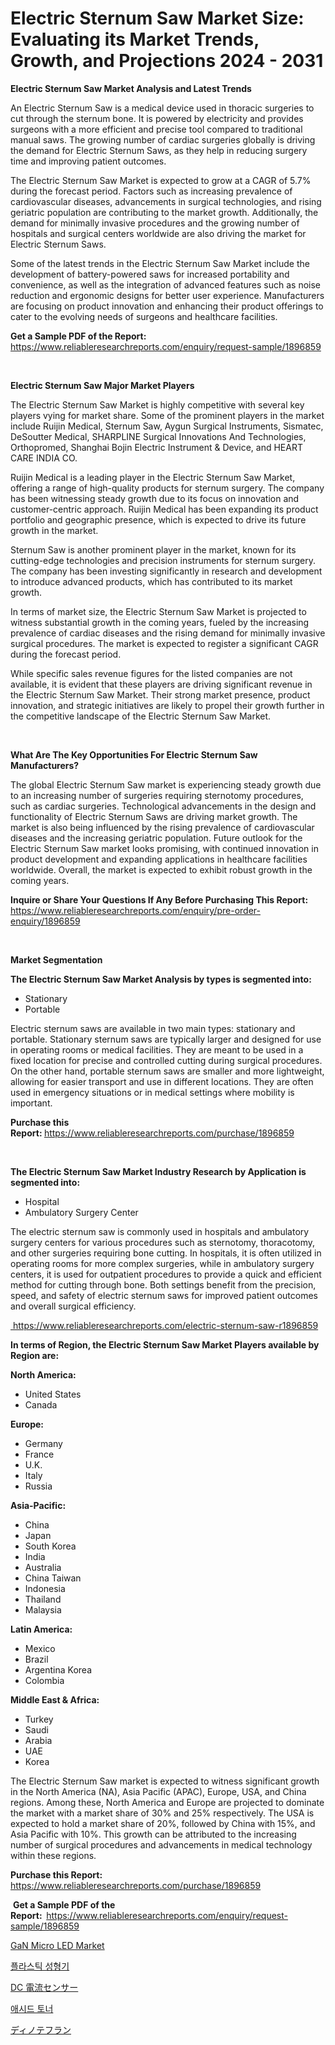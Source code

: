 <p><h1>Electric Sternum Saw Market Size: Evaluating its Market Trends, Growth, and Projections 2024 - 2031</h1></p><p><strong>Electric Sternum Saw Market Analysis and Latest Trends</strong></p>
<p><p>An Electric Sternum Saw is a medical device used in thoracic surgeries to cut through the sternum bone. It is powered by electricity and provides surgeons with a more efficient and precise tool compared to traditional manual saws. The growing number of cardiac surgeries globally is driving the demand for Electric Sternum Saws, as they help in reducing surgery time and improving patient outcomes.</p><p>The Electric Sternum Saw Market is expected to grow at a CAGR of 5.7% during the forecast period. Factors such as increasing prevalence of cardiovascular diseases, advancements in surgical technologies, and rising geriatric population are contributing to the market growth. Additionally, the demand for minimally invasive procedures and the growing number of hospitals and surgical centers worldwide are also driving the market for Electric Sternum Saws.</p><p>Some of the latest trends in the Electric Sternum Saw Market include the development of battery-powered saws for increased portability and convenience, as well as the integration of advanced features such as noise reduction and ergonomic designs for better user experience. Manufacturers are focusing on product innovation and enhancing their product offerings to cater to the evolving needs of surgeons and healthcare facilities.</p></p>
<p><strong>Get a Sample PDF of the Report:&nbsp;</strong> <a href="https://www.reliableresearchreports.com/enquiry/request-sample/1896859">https://www.reliableresearchreports.com/enquiry/request-sample/1896859</a></p>
<p>&nbsp;</p>
<p><strong>Electric Sternum Saw Major Market Players</strong></p>
<p><p>The Electric Sternum Saw Market is highly competitive with several key players vying for market share. Some of the prominent players in the market include Ruijin Medical, Sternum Saw, Aygun Surgical Instruments, Sismatec, DeSoutter Medical, SHARPLINE Surgical Innovations And Technologies, Orthopromed, Shanghai Bojin Electric Instrument & Device, and HEART CARE INDIA CO.</p><p>Ruijin Medical is a leading player in the Electric Sternum Saw Market, offering a range of high-quality products for sternum surgery. The company has been witnessing steady growth due to its focus on innovation and customer-centric approach. Ruijin Medical has been expanding its product portfolio and geographic presence, which is expected to drive its future growth in the market.</p><p>Sternum Saw is another prominent player in the market, known for its cutting-edge technologies and precision instruments for sternum surgery. The company has been investing significantly in research and development to introduce advanced products, which has contributed to its market growth.</p><p>In terms of market size, the Electric Sternum Saw Market is projected to witness substantial growth in the coming years, fueled by the increasing prevalence of cardiac diseases and the rising demand for minimally invasive surgical procedures. The market is expected to register a significant CAGR during the forecast period.</p><p>While specific sales revenue figures for the listed companies are not available, it is evident that these players are driving significant revenue in the Electric Sternum Saw Market. Their strong market presence, product innovation, and strategic initiatives are likely to propel their growth further in the competitive landscape of the Electric Sternum Saw Market.</p></p>
<p>&nbsp;</p>
<p><strong>What Are The Key Opportunities For Electric Sternum Saw Manufacturers?</strong></p>
<p><p>The global Electric Sternum Saw market is experiencing steady growth due to an increasing number of surgeries requiring sternotomy procedures, such as cardiac surgeries. Technological advancements in the design and functionality of Electric Sternum Saws are driving market growth. The market is also being influenced by the rising prevalence of cardiovascular diseases and the increasing geriatric population. Future outlook for the Electric Sternum Saw market looks promising, with continued innovation in product development and expanding applications in healthcare facilities worldwide. Overall, the market is expected to exhibit robust growth in the coming years.</p></p>
<p><strong>Inquire or Share Your Questions If Any Before Purchasing This Report:</strong> <a href="https://www.reliableresearchreports.com/enquiry/pre-order-enquiry/1896859">https://www.reliableresearchreports.com/enquiry/pre-order-enquiry/1896859</a></p>
<p>&nbsp;</p>
<p><strong>Market Segmentation</strong></p>
<p><strong>The Electric Sternum Saw Market Analysis by types is segmented into:</strong></p>
<p><ul><li>Stationary</li><li>Portable</li></ul></p>
<p><p>Electric sternum saws are available in two main types: stationary and portable. Stationary sternum saws are typically larger and designed for use in operating rooms or medical facilities. They are meant to be used in a fixed location for precise and controlled cutting during surgical procedures. On the other hand, portable sternum saws are smaller and more lightweight, allowing for easier transport and use in different locations. They are often used in emergency situations or in medical settings where mobility is important.</p></p>
<p><strong>Purchase this Report:&nbsp;</strong><a href="https://www.reliableresearchreports.com/purchase/1896859">https://www.reliableresearchreports.com/purchase/1896859</a></p>
<p>&nbsp;</p>
<p><strong>The Electric Sternum Saw Market Industry Research by Application is segmented into:</strong></p>
<p><ul><li>Hospital</li><li>Ambulatory Surgery Center</li></ul></p>
<p><p>The electric sternum saw is commonly used in hospitals and ambulatory surgery centers for various procedures such as sternotomy, thoracotomy, and other surgeries requiring bone cutting. In hospitals, it is often utilized in operating rooms for more complex surgeries, while in ambulatory surgery centers, it is used for outpatient procedures to provide a quick and efficient method for cutting through bone. Both settings benefit from the precision, speed, and safety of electric sternum saws for improved patient outcomes and overall surgical efficiency.</p></p>
<p><a href="https://www.reliableresearchreports.com/electric-sternum-saw-r1896859">&nbsp;https://www.reliableresearchreports.com/electric-sternum-saw-r1896859</a></p>
<p><strong>In terms of Region, the Electric Sternum Saw Market Players available by Region are:</strong></p>
<p>
    <p> <strong> North America: </strong>
        <ul>
            <li>United States</li>
            <li>Canada</li>
        </ul>
        </p> 
    <p> <strong> Europe: </strong>
        <ul>
            <li>Germany</li>
            <li>France</li>
            <li>U.K.</li>
            <li>Italy</li>
            <li>Russia</li>
        </ul>
        </p> 
    <p> <strong> Asia-Pacific: </strong>
        <ul>
            <li>China</li>
            <li>Japan</li>
            <li>South Korea</li>
            <li>India</li>
            <li>Australia</li>
            <li>China Taiwan</li>
            <li>Indonesia</li>
            <li>Thailand</li>
            <li>Malaysia</li>
        </ul>
        </p> 
    <p> <strong> Latin America: </strong>
        <ul>
            <li>Mexico</li>
            <li>Brazil</li>
            <li>Argentina Korea</li>
            <li>Colombia</li>
        </ul>
        </p> 
    <p> <strong> Middle East & Africa: </strong>
        <ul>
            <li>Turkey</li>
            <li>Saudi</li>
            <li>Arabia</li>
            <li>UAE</li>
            <li>Korea</li>
        </ul>
    </p>
    </p>
<p><p>The Electric Sternum Saw market is expected to witness significant growth in the North America (NA), Asia Pacific (APAC), Europe, USA, and China regions. Among these, North America and Europe are projected to dominate the market with a market share of 30% and 25% respectively. The USA is expected to hold a market share of 20%, followed by China with 15%, and Asia Pacific with 10%. This growth can be attributed to the increasing number of surgical procedures and advancements in medical technology within these regions.</p></p>
<p><strong>Purchase this Report: </strong><a href="https://www.reliableresearchreports.com/purchase/1896859">https://www.reliableresearchreports.com/purchase/1896859</a></p>
<p>&nbsp;<strong>Get a Sample PDF of the Report:&nbsp;&nbsp;</strong><a href="https://www.reliableresearchreports.com/enquiry/request-sample/1896859">https://www.reliableresearchreports.com/enquiry/request-sample/1896859</a></p>
<p><strong></strong></p>
<p><p><a href="https://www.linkedin.com/pulse/gan-micro-led-market-report-reveals-latest-trends-growth-m5pne">GaN Micro LED Market</a></p><p><a href="https://github.com/TimmyMann6767/Market-Research-Report-List-1/blob/main/478077947716.md">플라스틱 성형기</a></p><p><a href="https://medium.com/@ryleebauch2023/%E7%9B%B4%E6%B5%81%E9%9B%BB%E6%B5%81%E3%82%BB%E3%83%B3%E3%82%B5%E3%83%BC%E5%B8%82%E5%A0%B4-%E5%B8%82%E5%A0%B4cagr-%E5%B8%82%E5%A0%B4%E3%83%88%E3%83%AC%E3%83%B3%E3%83%89-%E6%88%90%E9%95%B7%E6%88%A6%E7%95%A5%E3%81%AB%E5%AF%BE%E3%81%99%E3%82%8B%E6%B4%9E%E5%AF%9F-ee5d715d9b32">DC 電流センサー</a></p><p><a href="https://medium.com/@piperhickle1/%EC%95%A0%EC%8B%9C%EB%93%9C-%ED%86%A0%EB%84%88-%EC%8B%9C%EC%9E%A5%EC%9D%80-%EC%8B%9C%EC%9E%A5-%EC%A0%90%EC%9C%A0%EC%9C%A8-%ED%81%AC%EA%B8%B0-%EB%B0%8F-2031%EB%85%84%EA%B9%8C%EC%A7%80%EC%9D%98-%EC%98%88%EC%83%81-%EC%98%88%EC%B8%A1%EC%97%90-%EC%B4%88%EC%A0%90%EC%9D%84-%EB%A7%9E%EC%B6%A5%EB%8B%88%EB%8B%A4-0a634d3017df">애시드 토너</a></p><p><a href="https://github.com/AriMuller2009/Market-Research-Report-List-1/blob/main/553886352163.md">ディノテフラン</a></p></p>